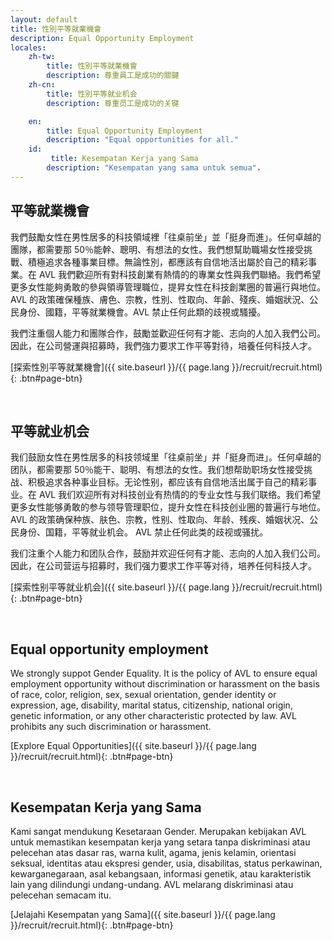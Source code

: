 ```yaml
---
layout: default
title: 性別平等就業機會
description: Equal Opportunity Employment
locales:
    zh-tw:
        title: 性別平等就業機會
        description: 尊重員工是成功的關鍵
    zh-cn:
        title: 性別平等就业机会
        description: 尊重员工是成功的关键

    en:
        title: Equal Opportunity Employment
        description: "Equal opportunities for all."
    id:
         title: Kesempatan Kerja yang Sama
        description: "Kesempatan yang sama untuk semua".
---
```


<a name="zh-tw"></a>

## 平等就業機會

我們鼓勵女性在男性居多的科技領域裡「往桌前坐」並「挺身而進」。任何卓越的團隊，都需要那 50％能幹、聰明、有想法的女性。我們想幫助職場女性接受挑戰、積極追求各種事業目標。無論性別，都應該有自信地活出屬於自己的精彩事業。在 AVL 我們歡迎所有對科技創業有熱情的的專業女性與我們聯絡。我們希望更多女性能夠勇敢的參與領導管理職位，提昇女性在科技創業圈的普遍行與地位。AVL 的政策確保種族、膚色、宗教，性別、性取向、年齡、殘疾、婚姻狀況、公民身份、國籍，平等就業機會。AVL 禁止任何此類的歧視或騷擾。

我們注重個人能力和團隊合作，鼓勵並歡迎任何有才能、志向的人加入我們公司。因此，在公司營運與招募時，我們強力要求工作平等對待，培養任何科技人才。

[探索性別平等就業機會]({{ site.baseurl }}/{{ page.lang }}/recruit/recruit.html){: .btn#page-btn}

<br>

<a name="zh-cn"></a>

## 平等就业机会

我们鼓励女性在男性居多的科技领域里「往桌前坐」并「挺身而进」。任何卓越的团队，都需要那 50％能干、聪明、有想法的女性。我们想帮助职场女性接受挑战、积极追求各种事业目标。无论性别，都应该有自信地活出属于自己的精彩事业。在 AVL 我们欢迎所有对科技创业有热情的的专业女性与我们联络。我们希望更多女性能够勇敢的参与领导管理职位，提升女性在科技创业圈的普遍行与地位。 AVL 的政策确保种族、肤色、宗教，性别、性取向、年龄、残疾、婚姻状况、公民身份、国籍，平等就业机会。 AVL 禁止任何此类的歧视或骚扰。

我们注重个人能力和团队合作，鼓励并欢迎任何有才能、志向的人加入我们公司。因此，在公司营运与招募时，我们强力要求工作平等对待，培养任何科技人才。

[探索性别平等就业机会]({{ site.baseurl }}/{{ page.lang }}/recruit/recruit.html){: .btn#page-btn}

<br>

<a name="en"></a>

## Equal opportunity employment

We strongly suppot Gender Equality. It is the policy of AVL to ensure equal employment opportunity without discrimination or harassment on the basis of race, color, religion, sex, sexual orientation, gender identity or expression, age, disability, marital status, citizenship, national origin, genetic information, or any other characteristic protected by law. AVL prohibits any such discrimination or harassment.

[Explore Equal Opportunities]({{ site.baseurl }}/{{ page.lang }}/recruit/recruit.html){: .btn#page-btn}

<br>

<a name="id"></a>

## Kesempatan Kerja yang Sama

Kami sangat mendukung Kesetaraan Gender. Merupakan kebijakan AVL untuk memastikan kesempatan kerja yang setara tanpa diskriminasi atau pelecehan atas dasar ras, warna kulit, agama, jenis kelamin, orientasi seksual, identitas atau ekspresi gender, usia, disabilitas, status perkawinan, kewarganegaraan, asal kebangsaan, informasi genetik, atau karakteristik lain yang dilindungi undang-undang. AVL melarang diskriminasi atau pelecehan semacam itu.

[Jelajahi Kesempatan yang Sama]({{ site.baseurl }}/{{ page.lang }}/recruit/recruit.html){: .btn#page-btn}
